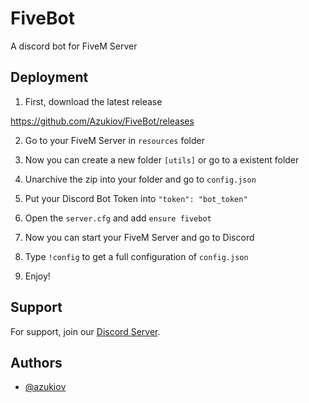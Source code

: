
# FiveBot

A discord bot for FiveM Server



## Deployment

1. First, download the latest release


https://github.com/Azukiov/FiveBot/releases


2. Go to your FiveM Server in `resources` folder

3. Now you can create a new folder `[utils]` or go to a existent folder

4. Unarchive the zip into your folder and go to `config.json`

5. Put your Discord Bot Token into `"token": "bot_token"`

6. Open the `server.cfg` and add `ensure fivebot`

7. Now you can start your FiveM Server and go to Discord

8. Type `!config` to get a full configuration of `config.json`

9. Enjoy!
## Support

For support, join our [Discord Server](https://discord.gg/VU4ZThum5J).


## Authors

- [@azukiov](https://www.github.com/Azukiov)


